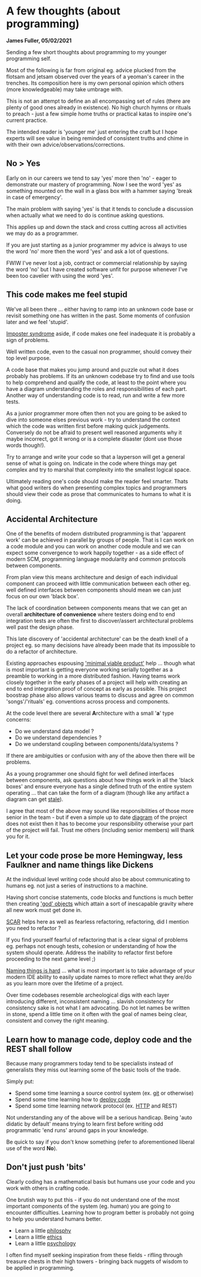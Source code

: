 # A few thoughts (about programming)
__James Fuller, 05/02/2021__

Sending a few short thoughts about programming to my younger programming self.
 
Most of the following is far from original eg. advice plucked from the flotsam and jetsam observed over the years of a yeoman's career in the trenches. Its composition here is my own personal opinion which others (more knowledgeable) may take umbrage with.

This is not an attempt to define an all encompassing set of rules (there are plenty of good ones already in existence). No high church hymns or rituals to preach -  just a few simple home truths or practical katas to inspire one's current practice.

The intended reader is 'younger me' just entering the craft but I hope experts will see value in being reminded of consistent truths and chime in with their own advice/observations/corrections.

## No > Yes

Early on in our careers we tend to say 'yes' more then 'no' - eager to demonstrate our mastery of programming. Now I see the word 'yes' as something mounted on the wall in a glass box with a hammer saying 'break in case of emergency'.

The main problem with saying 'yes' is that it tends to conclude a discussion when actually what we need to do is continue asking questions.

This applies up and down the stack and cross cutting across all activities we may do as a programmer.

If you are just starting as a junior programmer my advice is always to use the word 'no' more then the word 'yes' and ask a lot of questions.

FWIW I've never lost a job, contract or commercial relationship by saying the word 'no' but I have created software unfit for purpose whenever I've been too cavelier with using the word 'yes'.

## This code makes me feel stupid
We've all been there ... either having to ramp into an unknown code base or revisit something one has written in the past. Some moments of confusion later and we feel 'stupid'.

[Imposter syndrome](https://en.wikipedia.org/wiki/Impostor_syndrome) aside, if code makes one feel inadequate it is probably a sign of problems.

Well written code, even to the casual non programmer, should convey their top level purpose.

A code base that makes you jump around and puzzle out what it does probably has problems. If its an unknown codebase try to find and use tools to help comprehend and qualify the code, at least to the point where you have a diagram understanding the roles and responsibilities of each part. Another way
of understanding code is to read, run and write a few more tests.

As a junior programmer more often then not you are going to be asked to dive into someone elses previous work - try to understand the context which the code was written first before making quick judgements. Conversely do not be afraid to present well reasoned arguments why it maybe incorrect, got it wrong or is a complete disaster (dont use those words though!).

Try to arrange and write your code so that a layperson will get a general sense of what is going on. Indicate in the code where things may get complex and try to marshal that complexity into the smallest logical space.

Ultimately reading one's code should make the reader feel smarter. 
Thats what good writers do when presenting complex topics and programmers should view their code as prose that communicates to humans to what it is doing.


## Accidental Architecture
One of the benefits of modern distributed programming is that 'apparent work' can be achieved in parallel by groups of people. That is I can work on a code module and you can work on another code module and we can expect some convergence to work happily together - as a side effect of modern SCM, programming language modularity and common protocols between components.

From plan view this means architecture and design of each individual component can proceed with little communication between each other eg. well defined interfaces between components should mean we can just focus on our own 'black box'.

The lack of coordination between components means that we can get an overall **architecture of convenience** where testers doing end to end integration tests are often the first to discover/assert architectural problems well past the design phase.

This late discovery of 'accidental architecture' can be the death knell of a project eg. so many decisions have already been made that its impossible to do a refactor of architecture.

Existing approaches espousing ['minimal viable product'](https://en.wikipedia.org/wiki/Minimum_viable_product) help ... though what is most important is getting everyone working serially together as a preamble to working in a more distributed fashion. Having teams work closely together in the early phases of a project will help with creating an end to end integration proof of concept as early as possible. This project boostrap phase also allows various teams to discuss and agree on common 'songs'/'rituals' eg. conventions across process and components.

At the code level there are several **A**rchitecture with a small '**a**' type concerns:

* Do we understand data model ?
* Do we understand dependencies ?
* Do we understand coupling between components/data/systems ?

If there are ambiguities or confusion with any of the above then there will be problems.

As a young programmer one should fight for well defined interfaces between components, ask questions about how things work in all the 'black boxes' and ensure everyone has a single defined truth of the entire system operating ... that can take the form of a diagram (though like any artifact a diagram can get [stale](https://structurizr.com/help/code)).

I agree that most of the above may sound like responsibilities of those more senior in the team - but if even a simple up to date [diagram](https://en.wikipedia.org/wiki/C4_model) of the project does not exist then it has to become your responsibility otherwise your part of the project will fail. Trust me others (including senior members) will thank you for it.

## Let your code prose be more Hemingway, less Faulkner and name things like Dickens

At the individual level writing code should also be about communicating to humans eg. not just a series of instructions to a machine.

Having short concise statements, code blocks and functions is much better then creating ['god' objects](https://en.wikipedia.org/wiki/God_object) which attain a sort of inescapable gravity where all new work must get done in.

[SCAR](https://www.linkedin.com/pulse/architecture-clues-heuristics-part-i-scars-ruth-malan/) helps here as well as fearless refactoring, refactoring, did I mention you need to refactor ?

If you find yourself fearful of refactoring that is a clear signal of problems eg. perhaps not enough tests, cohesion or understanding of 
how the system should operate. Address the inability to refactor first before proceeding to the next game level ;)

[Naming things is hard](https://www.martinfowler.com/bliki/TwoHardThings.html) ... what is most important is to take advantage of your modern IDE ability to easily update names to more reflect what they are/do as you learn more over the lifetime of a project.

Over time codebases resemble archeological digs with each layer introducing different, inconsistent naming ... slavish consistency for consistency sake is not what I am advocating. Do not let names be written in stone, spend a little time on it often with the goal of names being clear, consistent and convey the right meaning.

## Learn how to manage code, deploy code and the REST shall follow

Because many programmers today tend to be specialists instead of generalists they miss 
out learning some of the basic tools of the trade.

Simply put:
 
* Spend some time learning a source control system (ex. [git](https://git-scm.com/book/en/v2) or otherwise)
* Spend some time learning how to [deploy code](https://en.wikipedia.org/wiki/DevOps)
* Spend some time learning network protocol (ex. [HTTP](https://www.manning.com/books/http2-in-action) and REST)

Not understanding any of the above will be a serious handicap. Being 'auto didatic by default' means trying to learn first before writing odd programmatic 'end runs' around gaps in your knowledge. 

Be quick to say if you don't know something (refer to aforementioned liberal use of the word **No**).

## Don't just push 'bits'

Clearly coding has a mathematical basis but humans use your code and you work with others in crafting code.

One brutish way to put this - if you do not understand one of the most important components of the system (eg. human) you are going to encounter difficulties. Learning how to program better is probably not going to help you understand humans better.

* Learn a little [philosphy](https://en.wikipedia.org/wiki/Outline_of_philosophy) 
* Learn a little [ethics](https://en.wikipedia.org/wiki/Programming_ethics)
* Learn a little [psychology](https://en.wikipedia.org/wiki/Psychology)

I often find myself seeking inspiration from these fields - rifling through treasure chests in their high towers - bringing back nuggets of wisdom to be applied in programming. 
